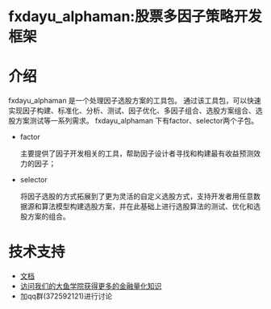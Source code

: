 # fxdayu_alphaman:股票多因子策略开发框架

# 介绍

fxdayu_alphaman 是一个处理因子选股方案的工具包。
通过该工具包，可以快速实现因子构建、标准化、分析、测试、因子优化、多因子组合、选股方案组合、选股方案测试等一系列需求。
fxdayu_alphaman 下有factor、selector两个子包。

- factor

    主要提供了因子开发相关的工具，帮助因子设计者寻找和构建最有收益预测效力的因子；

- selector

    将因子选股的方式拓展到了更为灵活的自定义选股方式，支持开发者用任意数据源和算法模型构建选股方案，并在此基础上进行选股算法的测试、优化和选股方案的组合。

# 技术支持


- [文档](http://fxdayu-alphaman-document.readthedocs.io/zh_CN/latest/)
- [访问我们的大鱼学院获得更多的金融量化知识](http://www.fxdayu.com/tutorials.html)
- 加qq群(372592121)进行讨论
